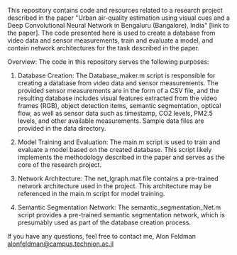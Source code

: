 This repository contains code and resources related to a research project described in the paper "Urban air-quality estimation using visual cues and a Deep Convolutional Neural Network in Bengaluru (Bangalore), India" [link to the paper]. The code presented here is used to create a database from video data and sensor measurements, train and evaluate a model, and contain network architectures for the task described in the paper.

Overview:
The code in this repository serves the following purposes:

1. Database Creation: The Database_maker.m script is responsible for creating a database from video data and sensor measurements. The provided sensor measurements are in the form of a CSV file, and the resulting database includes visual features extracted from the video frames (RGB), object detection items, semantic segmentation, optical flow, as well as sensor data such as timestamp, CO2 levels, PM2.5 levels, and other available measurements. Sample data files are provided in the data directory.

2. Model Training and Evaluation: The main.m script is used to train and evaluate a model based on the created database. This script likely implements the methodology described in the paper and serves as the core of the research project.

3. Network Architecture: The net_lgraph.mat file contains a pre-trained network architecture used in the project. This architecture may be referenced in the main.m script for model training.

4. Semantic Segmentation Network: The semantic_segmentation_Net.m script provides a pre-trained semantic segmentation network, which is presumably used as part of the database creation process.


If you have any questions, feel free to contact me,
Alon Feldman
alonfeldman@campus.technion.ac.il
